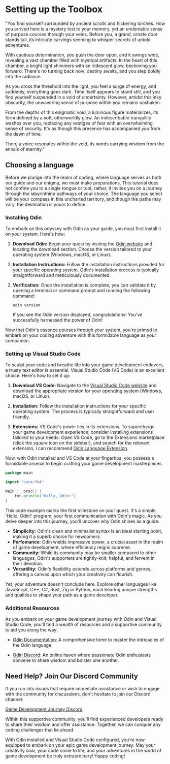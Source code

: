 # Setting up the Toolbox

"You find yourself surrounded by ancient scrolls and flickering torches. How you arrived here is a mystery lost to your memory, yet an undeniable sense of purpose courses through your veins. Before you, a grand, ornate door stands tall, its intricate carvings seeming to whisper secrets of untold adventures.

With cautious determination, you push the door open, and it swings wide, revealing a vast chamber filled with mystical artifacts. In the heart of this chamber, a bright light shimmers with an iridescent glow, beckoning you forward. There's no turning back now; destiny awaits, and you step boldly into the radiance.

As you cross the threshold into the light, you feel a surge of energy, and suddenly, everything goes dark. Time itself appears to stand still, and you find yourself suspended in a void of uncertainty. However, amidst this inky obscurity, the unwavering sense of purpose within you remains unshaken.

From the depths of this enigmatic void, a luminous figure materializes, its form defined by a soft, otherworldly glow. An indescribable tranquility washes over you, replacing any vestiges of fear with an overwhelming sense of security. It's as though this presence has accompanied you from the dawn of time.

Then, a voice resonates within the void, its words carrying wisdom from the annals of eternity."

## Choosing a language

Before we plunge into the realm of coding, where language serves as both our guide and our enigma, we must make preparations. This tutorial does not confine you to a single tongue or tool; rather, it invites you on a journey through the labyrinthine pathways of your choice. The language you select will be your compass in this uncharted territory, and though the paths may vary, the destination is yours to define.

### Installing Odin

To embark on this odyssey with Odin as your guide, you must first install it on your system. Here's how:

1. **Download Odin:** Begin your quest by visiting the [Odin website](https://odin-lang.org/) and locating the download section. Choose the version tailored to your operating system (Windows, macOS, or Linux).

2. **Installation Instructions:** Follow the installation instructions provided for your specific operating system. Odin's installation process is typically straightforward and meticulously documented.

3. **Verification:** Once the installation is complete, you can validate it by opening a terminal or command prompt and running the following command:
    ```shell
    odin version
    ```
    If you see the Odin version displayed, congratulations! You've successfully harnessed the power of Odin!

Now that Odin's essence courses through your system, you're primed to embark on your coding adventure with this formidable language as your companion.

### Setting up Visual Studio Code

To sculpt your code and breathe life into your game development endavors, a trusty text editor is essential. Visual Studio Code (VS Code) is an excellent choice. Here's how to set it up:

1. **Download VS Code:** Navigate to the [Visual Studio Code website](https://code.visualstudio.com/) and download the appropriate version for your operating system (Windows, macOS, or Linux).

2. **Installation:** Follow the installation instructions for your specific operating system. The process is typically straightforward and user friendly.

3. **Extensions:** VS Code's power lies in its extensions. To supercharge your game development experience, consider installing extensions tailored to your needs. Open VS Code, go to the Extensions marketplace (click the square icon on the sidebar), and search for the relevant extension, I can recommend  [Odin Language Extension](https://marketplace.visualstudio.com/items?itemName=DanielGavin.ols).

Now, with Odin installed and VS Code at your fingertips, you possess a formidable arsenal to begin crafting your game development masterpieces.

```go
package main

import "core:fmt"

main :: proc() {
    fmt.println("Hello, Odin!")
}
```

This code example marks the first milestone on your quest. It's a simple 'Hello, Odin!' program, your first communication with Odin's magic. As you delve deeper into this journey, you'll uncover why Odin shines as a guide:

* **Simplicity:** Odin's clean and minimalist syntax is an ideal starting point, making it a superb choice for newcomers.
* **Perfomance:** Odin wields impressive power, a crucial asset in the realm of game development, where efficiency reigns supreme.
* **Community:** While its community may be smaller compared to other languages, Odin's supporters are tightly-knit, helpful, and fervent in their devotion.
* **Versatility:** Odin's flexibility extends across platforms and genres, offering a canvas upon which your creativity can flourish.

Yet, your adventure doesn't conclude here. Explore other languages like JavaScript, C++, C#, Rust, Zig or Python, each bearing unique strengths and qualities to shape your path as a game developer.

### Additional Resources

As you embark on your game development journey with Odin and Visual Studio Code, you'll find a wealth of resources and a supportive community to aid you along the way:

* [Odin Documentation](https://odin-lang.org/docs/overview/): A comprehensive tome to master the intricacies of the Odin language.

* [Odin Discord](https://discord.com/invite/sVBPHEv): An online haven where passionate Odin enthusiasts convene to share wisdom and bolster one another. 

## Need Help? Join Our Discord Community

If you run into issues that require immediate assistance or wish to engage with the community for discussions, don't hesitate to join our Discord channel:

[Game Development Journey Discord](TODO)

Within this supportive community, you'll find experienced developers ready to share their wisdom and offer assistance. Together, we can conquer any coding challenges that lie ahead.

With Odin installed and Visual Studio Code configured, you're now equipped to embark on your epic game development journey. May your creativity soar, your code come to life, and your adventures in the world of game development be truly extraordinary! Happy coding!
